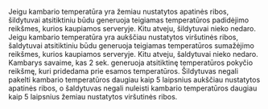  Jeigu kambario temperatūra yra žemiau nustatytos apatinės ribos, šildytuvai atsitiktiniu būdu generuoja teigiamas temperatūros padidėjimo reikšmes, kurios kaupiamos serveryje. Kitu atveju, šildytuvai nieko nedaro. Jeigu kambario temperatūra yra aukščiau nustatytos viršutinės ribos, šaldytuvai atsitiktiniu būdu generuoja teigiamas temperatūros sumažėjimo reikšmes, kurios kaupiamos serveryje. Kitu atveju, šaldytuvai nieko nedaro. Kambarys savaime, kas 2 sek. generuoja atsitiktinę temperatūros pokyčio reikšmę, kuri pridedama prie esamos temperatūros. Šildytuvas negali pakelti kambario temperatūros daugiau kaip 5 laipsnius aukščiau nustatytos apatinės ribos, o šaldytuvas negali nuleisti kambario temperatūros daugiau kaip 5 laipsnius žemiau nustatytos viršutinės ribos. 
